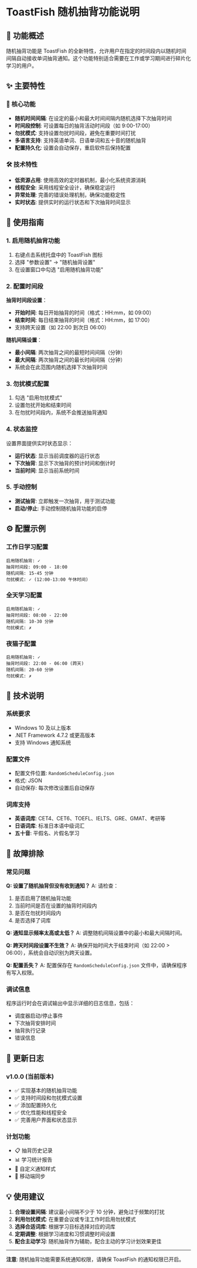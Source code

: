 # ToastFish 随机抽背功能说明

## 📖 功能概述

随机抽背功能是 ToastFish 的全新特性，允许用户在指定的时间段内以随机时间间隔自动接收单词抽背通知。这个功能特别适合需要在工作或学习期间进行碎片化学习的用户。

## ✨ 主要特性

### 🎯 核心功能
- **随机时间间隔**: 在设定的最小和最大时间间隔内随机选择下次抽背时间
- **时间段控制**: 可设置每日的抽背活动时间段（如 9:00-17:00）
- **勿扰模式**: 支持设置勿扰时间段，避免在重要时间打扰
- **多语言支持**: 支持英语单词、日语单词和五十音的随机抽背
- **配置持久化**: 设置会自动保存，重启软件后保持配置

### 🛠️ 技术特性
- **低资源占用**: 使用高效的定时器机制，最小化系统资源消耗
- **线程安全**: 采用线程安全设计，确保稳定运行
- **异常处理**: 完善的错误处理机制，确保功能稳定性
- **实时状态**: 提供实时的运行状态和下次抽背时间显示

## 🚀 使用指南

### 1. 启用随机抽背功能

1. 右键点击系统托盘中的 ToastFish 图标
2. 选择 "参数设置" → "随机抽背设置"
3. 在设置窗口中勾选 "启用随机抽背功能"

### 2. 配置时间段

**抽背时间段设置**：
- **开始时间**: 每日开始抽背的时间（格式：HH:mm，如 09:00）
- **结束时间**: 每日结束抽背的时间（格式：HH:mm，如 17:00）
- 支持跨天设置（如 22:00 到次日 06:00）

**随机间隔设置**：
- **最小间隔**: 两次抽背之间的最短时间间隔（分钟）
- **最大间隔**: 两次抽背之间的最长时间间隔（分钟）
- 系统会在此范围内随机选择下次抽背时间

### 3. 勿扰模式配置

1. 勾选 "启用勿扰模式"
2. 设置勿扰开始和结束时间
3. 在勿扰时间段内，系统不会推送抽背通知

### 4. 状态监控

设置界面提供实时状态显示：
- **运行状态**: 显示当前调度器的运行状态
- **下次抽背**: 显示下次抽背的预计时间和倒计时
- **当前时间**: 显示当前系统时间

### 5. 手动控制

- **测试抽背**: 立即触发一次抽背，用于测试功能
- **启动/停止**: 手动控制随机抽背功能的启停

## ⚙️ 配置示例

### 工作日学习配置
```
启用随机抽背: ✓
抽背时间段: 09:00 - 18:00
随机间隔: 15-45 分钟
勿扰模式: ✓ (12:00-13:00 午休时间)
```

### 全天学习配置
```
启用随机抽背: ✓
抽背时间段: 08:00 - 22:00
随机间隔: 10-30 分钟
勿扰模式: ✗
```

### 夜猫子配置
```
启用随机抽背: ✓
抽背时间段: 22:00 - 06:00 (跨天)
随机间隔: 20-60 分钟
勿扰模式: ✗
```

## 🔧 技术说明

### 系统要求
- Windows 10 及以上版本
- .NET Framework 4.7.2 或更高版本
- 支持 Windows 通知系统

### 配置文件
- 配置文件位置: `RandomScheduleConfig.json`
- 格式: JSON
- 自动保存: 每次修改设置后自动保存

### 词库支持
- **英语词库**: CET4、CET6、TOEFL、IELTS、GRE、GMAT、考研等
- **日语词库**: 标准日本语中级词汇
- **五十音**: 平假名、片假名学习

## 🐛 故障排除

### 常见问题

**Q: 设置了随机抽背但没有收到通知？**
A: 请检查：
1. 是否启用了随机抽背功能
2. 当前时间是否在设置的抽背时间段内
3. 是否在勿扰时间段内
4. 是否选择了词库

**Q: 通知显示频率太高或太低？**
A: 调整随机间隔设置中的最小和最大间隔时间。

**Q: 跨天时间段设置不生效？**
A: 确保开始时间大于结束时间（如 22:00 > 06:00），系统会自动识别为跨天设置。

**Q: 配置丢失？**
A: 配置保存在 `RandomScheduleConfig.json` 文件中，请确保程序有写入权限。

### 调试信息
程序运行时会在调试输出中显示详细的日志信息，包括：
- 调度器启动/停止事件
- 下次抽背安排时间
- 抽背执行记录
- 错误信息

## 📝 更新日志

### v1.0.0 (当前版本)
- ✅ 实现基本的随机抽背功能
- ✅ 支持时间段和勿扰模式设置
- ✅ 添加配置持久化
- ✅ 优化性能和线程安全
- ✅ 完善用户界面和状态显示

### 计划功能
- 📋 抽背历史记录
- 📊 学习统计报告
- 🔔 自定义通知样式
- 📱 移动端同步

## 💡 使用建议

1. **合理设置间隔**: 建议最小间隔不少于 10 分钟，避免过于频繁的打扰
2. **利用勿扰模式**: 在重要会议或专注工作时启用勿扰模式
3. **选择合适词库**: 根据学习目标选择对应的词库
4. **定期调整**: 根据学习进度和习惯调整时间设置
5. **配合主动学习**: 随机抽背作为辅助，配合主动的学习计划效果更佳

---

**注意**: 随机抽背功能需要系统通知权限，请确保 ToastFish 的通知权限已开启。
